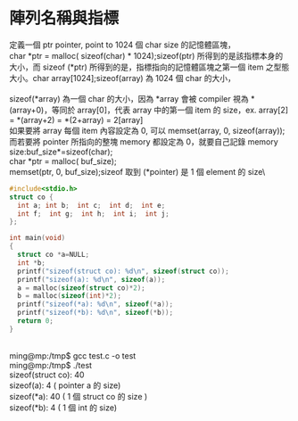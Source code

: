 # 陣列名稱與指標

定義一個 ptr pointer, point to 1024 個 char size 的記憶體區塊，  \
char \*ptr = malloc( sizeof(char) \* 1024);sizeof(ptr) 所得到的是該指標本身的大小，而 sizeof (\*ptr) 所得到的是，指標指向的記憶體區塊之第一個 item 之型態大小。char array\[1024];sizeof(array) 為 1024 個 char 的大小，\
\
sizeof(\*array) 為一個 char 的大小，因為 \*array 會被 compiler 視為 \*(array+0)，等同於 array\[0]，代表 array 中的第一個 item 的 size，ex. array\[2] = \*(array+2) = \*(2+array) = 2\[array]\
如果要將 array 每個 item 內容設定為 0, 可以 memset(array, 0, sizeof(array));而若要將 pointer 所指向的整塊 memory 都設定為 0，就要自己記錄 memory size:buf\_size\*=sizeof(char);\
char \*ptr = malloc( buf\_size);\
memset(ptr, 0, buf\_size);sizeof 取到 (\*pointer) 是 1 個 element 的 size\


```c
#include<stdio.h>
struct co {
  int a; int b;  int c;  int d;  int e;
  int f;  int g;  int h;  int i;  int j;
};

int main(void)
{
  struct co *a=NULL;
  int *b;
  printf("sizeof(struct co): %d\n", sizeof(struct co));
  printf("sizeof(a): %d\n", sizeof(a));
  a = malloc(sizeof(struct co)*2);
  b = malloc(sizeof(int)*2);
  printf("sizeof(*a): %d\n", sizeof(*a));
  printf("sizeof(*b): %d\n", sizeof(*b));
  return 0;
}
```

\
ming@mp:/tmp$ gcc test.c -o test\
ming@mp:/tmp$ ./test\
sizeof(struct co): 40\
sizeof(a): 4 ( pointer a 的 size)\
sizeof(\*a): 40 ( 1 個 struct co 的 size )\
sizeof(\*b): 4 ( 1 個 int 的 size)
